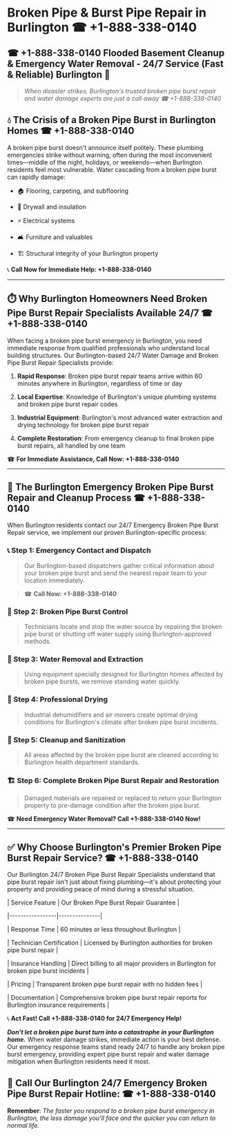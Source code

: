 # Broken Pipe & Burst Pipe Repair in Burlington ☎ +1-888-338-0140  
## ☎ +1-888-338-0140 Flooded Basement Cleanup & Emergency Water Removal - 24/7 Service (Fast & Reliable) Burlington 🚨  

> *When disaster strikes, Burlington's trusted broken pipe burst repair and water damage experts are just a call away ☎ +1-888-338-0140*  

## 💧 The Crisis of a Broken Pipe Burst in Burlington Homes ☎ +1-888-338-0140  

A broken pipe burst doesn't announce itself politely. These plumbing emergencies strike without warning, often during the most inconvenient times—middle of the night, holidays, or weekends—when Burlington residents feel most vulnerable. Water cascading from a broken pipe burst can rapidly damage:  

* 🏠 Flooring, carpeting, and subflooring  
* 🧱 Drywall and insulation  
* ⚡ Electrical systems  
* 🛋️ Furniture and valuables  
* 🏗️ Structural integrity of your Burlington property  

📞 **Call Now for Immediate Help: +1-888-338-0140**  

---  

## ⏱️ Why Burlington Homeowners Need Broken Pipe Burst Repair Specialists Available 24/7 ☎ +1-888-338-0140  

When facing a broken pipe burst emergency in Burlington, you need immediate response from qualified professionals who understand local building structures. Our Burlington-based 24/7 Water Damage and Broken Pipe Burst Repair Specialists provide:  

1. **Rapid Response**: Broken pipe burst repair teams arrive within 60 minutes anywhere in Burlington, regardless of time or day  
2. **Local Expertise**: Knowledge of Burlington's unique plumbing systems and broken pipe burst repair codes  
3. **Industrial Equipment**: Burlington's most advanced water extraction and drying technology for broken pipe burst repair  
4. **Complete Restoration**: From emergency cleanup to final broken pipe burst repairs, all handled by one team  

☎ **For Immediate Assistance, Call Now: +1-888-338-0140**  

---  

## 🔧 The Burlington Emergency Broken Pipe Burst Repair and Cleanup Process ☎ +1-888-338-0140  

When Burlington residents contact our 24/7 Emergency Broken Pipe Burst Repair service, we implement our proven Burlington-specific process:  

### 📞 Step 1: Emergency Contact and Dispatch  
> Our Burlington-based dispatchers gather critical information about your broken pipe burst and send the nearest repair team to your location immediately.  
> ☎ **Call Now: +1-888-338-0140**  

### 🚿 Step 2: Broken Pipe Burst Control  
> Technicians locate and stop the water source by repairing the broken pipe burst or shutting off water supply using Burlington-approved methods.  

### 🌊 Step 3: Water Removal and Extraction  
> Using equipment specially designed for Burlington homes affected by broken pipe bursts, we remove standing water quickly.  

### 💨 Step 4: Professional Drying  
> Industrial dehumidifiers and air movers create optimal drying conditions for Burlington's climate after broken pipe burst incidents.  

### 🧼 Step 5: Cleanup and Sanitization  
> All areas affected by the broken pipe burst are cleaned according to Burlington health department standards.  

### 🏗️ Step 6: Complete Broken Pipe Burst Repair and Restoration  
> Damaged materials are repaired or replaced to return your Burlington property to pre-damage condition after the broken pipe burst.  

☎ **Need Emergency Water Removal? Call +1-888-338-0140 Now!**  

---  

## ✅ Why Choose Burlington's Premier Broken Pipe Burst Repair Service? ☎ +1-888-338-0140  

Our Burlington 24/7 Broken Pipe Burst Repair Specialists understand that pipe burst repair isn't just about fixing plumbing—it's about protecting your property and providing peace of mind during a stressful situation.  

| Service Feature | Our Broken Pipe Burst Repair Guarantee |  
|-----------------|---------------|  
| Response Time | 60 minutes or less throughout Burlington |  
| Technician Certification | Licensed by Burlington authorities for broken pipe burst repair |  
| Insurance Handling | Direct billing to all major providers in Burlington for broken pipe burst incidents |  
| Pricing | Transparent broken pipe burst repair with no hidden fees |  
| Documentation | Comprehensive broken pipe burst repair reports for Burlington insurance requirements |  

📞 **Act Fast! Call +1-888-338-0140 for 24/7 Emergency Help!**  

***Don't let a broken pipe burst turn into a catastrophe in your Burlington home.*** When water damage strikes, immediate action is your best defense. Our emergency response teams stand ready 24/7 to handle any broken pipe burst emergency, providing expert pipe burst repair and water damage mitigation when Burlington residents need it most.  

## 📱 Call Our Burlington 24/7 Emergency Broken Pipe Burst Repair Hotline: ☎ +1-888-338-0140  

**Remember**: *The faster you respond to a broken pipe burst emergency in Burlington, the less damage you'll face and the quicker you can return to normal life.*